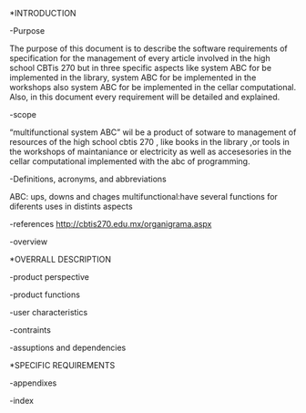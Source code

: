 *INTRODUCTION

-Purpose

The purpose of this document is to describe the software requirements of specification for the management of every article involved in the high school CBTis 270  but in three specific aspects like system ABC for be implemented in the library, system ABC for be implemented in the workshops also system ABC for be implemented in the cellar computational. Also, in this document every requirement will be detailed and explained.

-scope

“multifunctional system ABC” wil be a product of sotware to management of resources of the high school cbtis 270 , like books in the library ,or tools in the workshops of maintaniance or electricity  as well as   accesesories in the cellar computational  implemented with  the abc of programming.

-Definitions, acronyms, and abbreviations 

ABC: ups, downs and chages 
multifunctional:have several functions for diferents uses in distints aspects 


-references 
http://cbtis270.edu.mx/organigrama.aspx

-overview



*OVERRALL DESCRIPTION 

-product perspective 

-product functions 

-user characteristics 

-contraints 

-assuptions and dependencies 



*SPECIFIC REQUIREMENTS 

-appendixes

-index


